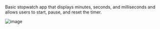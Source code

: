 Basic stopwatch app that displays minutes, seconds, and milliseconds and allows users to start, pause, and reset the timer.




![image](https://github.com/user-attachments/assets/df7165d3-6480-4186-967b-303a17381cc3)
